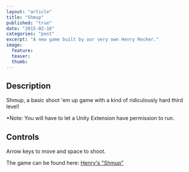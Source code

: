 ```yaml
---
layout: "article"
title: "Shmup"
published: "true"
date: "2015-02-18"
categories: "post"
excerpt: "A new game built by our very own Henry Recker."
image:
  feature:
  teaser:
  thumb:
---
```

## Description

Shmup, a basic shoot 'em up game with a kind of ridiculously hard third level!

*Note: You will have to let a Unity Extension have permission to run.

## Controls

Arrow keys to move and space to shoot.

The game can be found here: [Henry's "Shmup"](http://cse.unl.edu/~hrecker/Documents.html)
